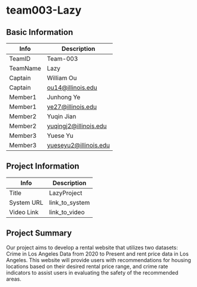 # team003-Lazy

## Basic Information

|   Info      |        Description     |
| ----------- | ---------------------- |
| TeamID      |        Team-003        |
| TeamName    |          Lazy          |
| Captain     |        William Ou      |
| Captain     |    ou14@illinois.edu   |
| Member1     |        Junhong Ye      |
| Member1     |    ye27@illinois.edu   |
| Member2     |        Yuqin Jian      |
| Member2     | yuqingj2@illinois.edu  |
| Member3     |         Yuese Yu       |
| Member3     |  yueseyu2@illinois.edu |

## Project Information

|   Info      |        Description     |
| ----------- | ---------------------- |
|  Title      |       LazyProject      |
| System URL  |      link_to_system    |
| Video Link  |      link_to_video     |

## Project Summary

Our project aims to develop a rental website that utilizes two datasets: Crime in Los Angeles Data from 2020 to Present and rent price data in Los Angeles. This website will provide users with recommendations for housing locations based on their desired rental price range, and crime rate indicators to assist users in evaluating the safety of the recommended areas.
